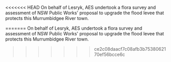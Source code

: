 <<<<<<< HEAD
On behalf of Lesryk, AES undertook a flora survey and assessment of NSW Public Works' proposal to upgrade the flood levee that protects this Murrumbidgee River town.  

=======
 On behalf of Lesryk, AES undertook a flora survey and assessment of NSW Public Works' proposal to upgrade the flood levee that protects this Murrumbidgee River town.  
>>>>>>> ce2c08daacf7c08afb3b7538062170ef56bcce6c

